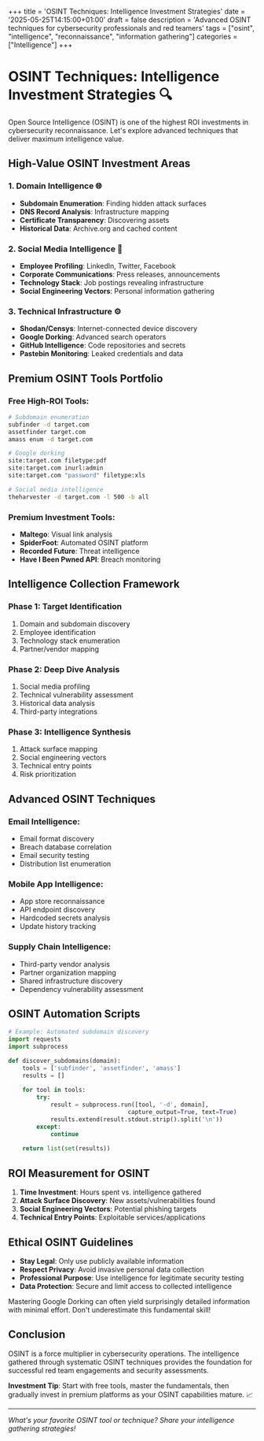 +++
title = 'OSINT Techniques: Intelligence Investment Strategies'
date = '2025-05-25T14:15:00+01:00'
draft = false
description = 'Advanced OSINT techniques for cybersecurity professionals and red teamers'
tags = ["osint", "intelligence", "reconnaissance", "information gathering"]
categories = ["Intelligence"]
+++

# OSINT Techniques: Intelligence Investment Strategies 🔍

Open Source Intelligence (OSINT) is one of the highest ROI investments in cybersecurity reconnaissance. Let's explore advanced techniques that deliver maximum intelligence value.

## High-Value OSINT Investment Areas

### 1. **Domain Intelligence** 🌐
- **Subdomain Enumeration**: Finding hidden attack surfaces
- **DNS Record Analysis**: Infrastructure mapping
- **Certificate Transparency**: Discovering assets
- **Historical Data**: Archive.org and cached content

### 2. **Social Media Intelligence** 📱
- **Employee Profiling**: LinkedIn, Twitter, Facebook
- **Corporate Communications**: Press releases, announcements
- **Technology Stack**: Job postings revealing infrastructure
- **Social Engineering Vectors**: Personal information gathering

### 3. **Technical Infrastructure** ⚙️
- **Shodan/Censys**: Internet-connected device discovery
- **Google Dorking**: Advanced search operators
- **GitHub Intelligence**: Code repositories and secrets
- **Pastebin Monitoring**: Leaked credentials and data

## Premium OSINT Tools Portfolio

### **Free High-ROI Tools:**
```bash
# Subdomain enumeration
subfinder -d target.com
assetfinder target.com
amass enum -d target.com

# Google dorking
site:target.com filetype:pdf
site:target.com inurl:admin
site:target.com "password" filetype:xls

# Social media intelligence
theharvester -d target.com -l 500 -b all
```

### **Premium Investment Tools:**
- **Maltego**: Visual link analysis
- **SpiderFoot**: Automated OSINT platform
- **Recorded Future**: Threat intelligence
- **Have I Been Pwned API**: Breach monitoring

## Intelligence Collection Framework

### **Phase 1: Target Identification**
1. Domain and subdomain discovery
2. Employee identification
3. Technology stack enumeration
4. Partner/vendor mapping

### **Phase 2: Deep Dive Analysis**
1. Social media profiling
2. Technical vulnerability assessment
3. Historical data analysis
4. Third-party integrations

### **Phase 3: Intelligence Synthesis**
1. Attack surface mapping
2. Social engineering vectors
3. Technical entry points
4. Risk prioritization

## Advanced OSINT Techniques

### **Email Intelligence:**
- Email format discovery
- Breach database correlation
- Email security testing
- Distribution list enumeration

### **Mobile App Intelligence:**
- App store reconnaissance
- API endpoint discovery
- Hardcoded secrets analysis
- Update history tracking

### **Supply Chain Intelligence:**
- Third-party vendor analysis
- Partner organization mapping
- Shared infrastructure discovery
- Dependency vulnerability assessment

## OSINT Automation Scripts

```python
# Example: Automated subdomain discovery
import requests
import subprocess

def discover_subdomains(domain):
    tools = ['subfinder', 'assetfinder', 'amass']
    results = []
    
    for tool in tools:
        try:
            result = subprocess.run([tool, '-d', domain], 
                                  capture_output=True, text=True)
            results.extend(result.stdout.strip().split('\n'))
        except:
            continue
    
    return list(set(results))
```

## ROI Measurement for OSINT

1. **Time Investment**: Hours spent vs. intelligence gathered
2. **Attack Surface Discovery**: New assets/vulnerabilities found
3. **Social Engineering Vectors**: Potential phishing targets
4. **Technical Entry Points**: Exploitable services/applications

## Ethical OSINT Guidelines

- **Stay Legal**: Only use publicly available information
- **Respect Privacy**: Avoid invasive personal data collection
- **Professional Purpose**: Use intelligence for legitimate security testing
- **Data Protection**: Secure and limit access to collected intelligence

<div class="callout tip">
Mastering Google Dorking can often yield surprisingly detailed information with minimal effort. Don't underestimate this fundamental skill!
</div>

## Conclusion

OSINT is a force multiplier in cybersecurity operations. The intelligence gathered through systematic OSINT techniques provides the foundation for successful red team engagements and security assessments.

**Investment Tip**: Start with free tools, master the fundamentals, then gradually invest in premium platforms as your OSINT capabilities mature. 📈

---

*What's your favorite OSINT tool or technique? Share your intelligence gathering strategies!*
